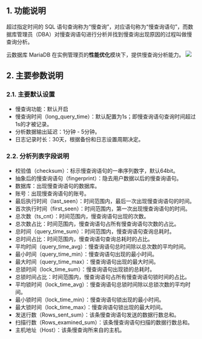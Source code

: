 ## 1. 功能说明
超过指定时间的 SQL 语句查询称为“慢查询”，对应语句称为“慢查询语句”，而数据库管理员（DBA）对慢查询语句进行分析并找到慢查询出现原因的过程叫做慢查询分析。

云数据库 MariaDB 在实例管理页的**性能优化**模块下，提供慢查询分析能力。
![](https://main.qcloudimg.com/raw/4e27fdd378217352d16a4b6bd450c443.png)

## 2. 主要参数说明
### 2.1. 主要默认设置
- 慢查询功能：默认开启
- 慢查询时间（long_query_time）：默认配置为1s；即慢查询语句查询时间超过1s的才被记录。
- 分析数据输出延迟：1分钟 - 5分钟。
- 日志记录时长：30天，根据备份和日志设置周期决定。

### 2.2. 分析列表字段说明
- 校验值（checksum）：标示慢查询语句的一串序列数字，默认64bit。
- 抽象后的慢查询语句（fingerprint）：隐去用户数据以后的慢查询语句。
- 数据库：出现慢查询语句的数据库。
- 账号：出现慢查询语句的账号。
- 最后执行时间（last_seen）：时间范围内，最后一次出现慢查询语句的时间。
- 首次执行时间（first_seen）：时间范围内，第一次出现慢查询语句的时间。
- 总次数（ts_cnt）：时间范围内，慢查询语句出现的次数。
- 总次数占比：时间范围内，慢查询语句占所有慢查询语句次数的占比。
- 总时间（query_time_sum）：时间范围内，慢查询语句查询总耗时。
- 总时间占比：时间范围内，慢查询语句查询总耗时的占比。
- 平均时间（query_time_avg）：慢查询语句总时间除以总次数的平均时间。
- 最小时间（query_time_min）：慢查询语句出现的最小时间。
- 最大时间（query_time_max）：慢查询语句出现的最大时间。
- 总锁时间（lock_time_sum）：慢查询语句出现锁的总耗时。
- 总锁时间占比：时间范围内，慢查询语句占所有慢查询语句锁时间的占比。
- 平均锁时间（lock_time_avg）：慢查询语句总锁时间除以总锁次数的平均时间。
- 最小锁时间（lock_time_min）：慢查询语句锁出现的最小时间。
- 最大锁时间（lock_time_max）：慢查询语句锁出现的最大时间。
- 发送行数（Rows_sent_sum）：该条慢查询语句发送的数据行数总和。
- 扫描行数（Rows_examined_sum）：该条慢查询语句扫描的数据行数总和。
- 主机地址（Host）：该条慢查询所来自的主机。
